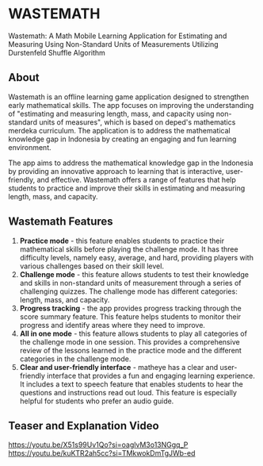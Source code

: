 # WASTEMATH
Wastemath: A Math Mobile Learning Application for Estimating and Measuring Using Non-Standard Units of Measurements Utilizing Durstenfeld Shuffle Algorithm

## About
Wastemath is an offline learning game application designed to strengthen early mathematical skills. The app focuses on improving the understanding of "estimating and measuring length, mass, and capacity using non-standard units of measures", which is based on deped's mathematics merdeka curriculum. The application is to address the mathematical knowledge gap in Indonesia by creating an engaging and fun learning environment. 

The app aims to address the mathematical knowledge gap in the Indonesia by providing an innovative approach to learning that is interactive, user-friendly, and effective. Wastemath offers a range of features that help students to practice and improve their skills in estimating and measuring length, mass, and capacity.

## Wastemath Features
1. **Practice mode** - this feature enables students to practice their mathematical skills before playing the challenge mode. It has three difficulty levels, namely easy, average, and hard, providing players with various challenges based on their skill level.
2. **Challenge mode** - this feature allows students to test their knowledge and skills in non-standard units of measurement through a series of challenging quizzes. The challenge mode has different categories: length, mass, and capacity.
3. **Progress tracking** - the app provides progress tracking through the score summary feature. This feature helps students to monitor their progress and identify areas where they need to improve.
4. **All in one mode** - this feature allows students to play all categories of the challenge mode in one session. This provides a comprehensive review of the lessons learned in the practice mode and the different categories in the challenge mode.
5. **Clear and user-friendly interface** - matheye has a clear and user-friendly interface that provides a fun and engaging learning experience. It includes a text to speech feature that enables students to hear the questions and instructions read out loud. This feature is especially helpful for students who prefer an audio guide.

## Teaser and Explanation Video
https://youtu.be/X51s99Uv1Qo?si=oaglvM3o13NGgq_P
https://youtu.be/kuKTR2ah5cc?si=TMkwokDmTgJWb-ed
